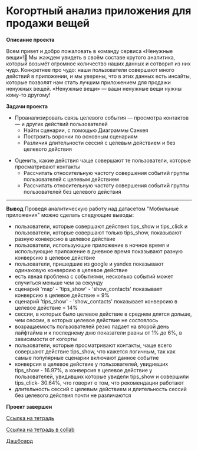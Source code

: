 # Когортный анализ приложения для продажи вещей

<b>Описание проекта</b>

Всем привет и добро пожаловать в команду сервиса «Ненужные вещи»!🚀 Мы жаждем увидеть в своём составе крутого аналитика, который возьмёт огромное количество наших данных и сотворит из них чудо. Конкретнее про чудо: наши пользователи совершают много действий в приложении, и мы уверены, что в этих данных есть инсайты, которые позволят нам стать лучшим приложением для продажи ненужных вещей. «Ненужные вещи» — ваши ненужные вещи нужны кому-то другому!


<b>Задачи проекта</b>

<ul><li>Проанализировать связь целевого события — просмотра контактов — и других действий пользователей<ul><li>Найти сценарии, с помощью Диаграммы Санкея</li><li>Построить воронки по основным сценариям</li><li>Различия длительности сессий с целевым действием и без целевого действия</li></ul></li></ul><ul><li>Оценить, какие действия чаще совершают те пользователи, которые просматривают контакты<ul><li>Рассчитать относительную частоту совершения событий группы пользователей с целевым действием</li><li>Рассчитать относительную частоту совершения событий группы пользователей без целевого действия</li></ul></ul>

---
<b>Вывод</b>
Проведя аналитическую работу над датасетом "Мобильные приложения" можно сделать следующие выводы:

-  пользователи, которые совершают действия tips_show и tips_click и пользователи, которые совершают только tips_show, показывают разную конверсию в целевое действие
-  пользователи, использующие приложение в ночное время и использующие приложение в дневное время показывают разную конверсию в целевое действие
-  пользователи, пришедшие из google и yandex показывают одинаковую конверсию в целевое действие
-  есть явная проблема с событиями, несколько событий может случиться меньше чем за секунду
-  сценарий 'map' - 'tips_show' - 'show_contacts' показывает конверсию в целевое действие = 9%
-  сценарий 'tips_show' - 'show_contacts' показывает конверсию в целевое действие = 14%
-  сессии, в которых было целевое действие в среднем длятся дольше, чем сессии, в которых целевое действие не состоялось
-  возращаемость пользователей резко падает на второй день лайфтайма и к последнему дню показатели равны от 1% до 6%, в зависимости от когорты
-  пользователи, которые просматривают контакты, чаще всего совершают действие tips_show, что кажется логичным, так как самые популярные сценарии включают данное событие
-  конверсия в целевое действие у пользователей, увидивших tips_show - 16.97%, а конверсия в целевое действие у пользователей, увидивших которые увидели tips_show и совершили tips_click- 30.64%, что говорит о том, что рекомендации работают
-  длительность сессий с целевым действием и длительность сессий без целевого действия почти не различаются

<b>Проект завершен</b>

[Ссылка на тетрадь](https://github.com/obertas-artem/my_projects/blob/main/13%20-%20Выпускной%20проект/13%20-%201%20-%20Когортный%20анализ%20приложения%20для%20продажи%20вещей%20collab.ipynb)

[Ссылка на тетрадь в collab](https://colab.research.google.com/gist/obertas-artem/f9434ac38eea79d3f7ed5a51a16d4a18/13-1.ipynb)

[Дашбоард](https://public.tableau.com/app/profile/artem7301/viz/_16966927235140/sheet4)
